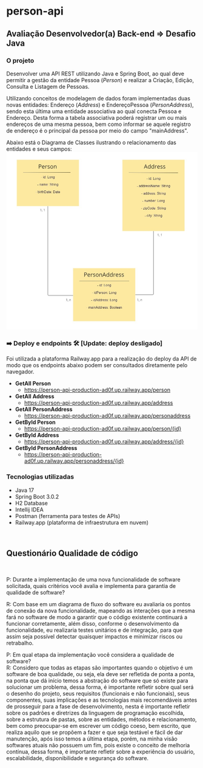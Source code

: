 # person-api
## Avaliação Desenvolvedor(a) Back-end => Desafio Java

### O projeto
Desenvolver uma API REST utilizando Java e Spring Boot, ao qual deve permitir a gestão da entidade Pessoa (_Person_) e realizar a Criação, Edição, Consulta e Listagem de Pessoas.  
  
Utilizando conceitos de modelagem de dados foram implementadas duas novas entidades: Endereço (_Address_) e EndereçoPessoa (_PersonAddress_), sendo esta última uma entidade associativa ao qual conecta Pessoa e Endereço. Desta forma a tabela associativa poderá registrar um ou mais endereços de uma mesma pessoa, bem como informar se aquele registro de endereço é o principal da pessoa por meio do campo "mainAddress".  
  
Abaixo está o Diagrama de Classes ilustrando o relacionamento das entidades e seus campos:  
![Diagrama de Classes](https://github.com/pctmoraes/person-api/blob/main/diagrama_de_classe.jpg)
  
### ➡️ Deploy e endpoints 🛠️ [Update: deploy desligado]
Foi utilizada a plataforma Railway.app para a realização do deploy da API de modo que os endpoints abaixo podem ser consultados diretamente pelo navegador.

- **GetAll Person**
    - https://person-api-production-ad0f.up.railway.app/person
- **GetAll Address**
    - https://person-api-production-ad0f.up.railway.app/address
- **GetAll PersonAddress**
    - https://person-api-production-ad0f.up.railway.app/personaddress
- **GetById Person**
    - https://person-api-production-ad0f.up.railway.app/person/{id}
- **GetById Address**
    - https://person-api-production-ad0f.up.railway.app/address/{id}
- **GetById PersonAddress**
    - https://person-api-production-ad0f.up.railway.app/personaddress/{id}


### Tecnologias utilizadas
- Java 17
- Spring Boot 3.0.2
- H2 Database
- Intellij IDEA
- Postman (ferramenta para testes de APIs)
- Railway.app (plataforma de infraestrutura em nuvem)
  
<br>
  
## Questionário Qualidade de código
  
<br>
  
P: Durante a implementação de uma nova funcionalidade de software solicitada, quais critérios você avalia e implementa para garantia de qualidade de software?  

R: Com base em um diagrama de fluxo do software eu avaliaria os pontos de conexão da nova funcionalidade, mapeando as interações que a mesma fará no software de modo a garantir que o código existente continuará a funcionar corretamente, além disso, conforme o desenvolvimento da funcionalidade, eu realizaria testes unitários e de integração, para que assim seja possível detectar quaisquer impactos e minimizar riscos ou retrabalho.
  

P: Em qual etapa da implementação você considera a qualidade de software?  
R: Considero que todas as etapas são importantes quando o objetivo é um software de boa qualidade, ou seja, ela deve ser refletida de ponta a ponta, na ponta que dá início temos a abstração do software que só existe para solucionar um problema, dessa forma, é importante refletir sobre qual será o desenho do projeto, seus requisitos (funcionais e não funcionais), seus componentes, suas implicações e as tecnologias mais recomendáveis antes de prosseguir para a fase de desenvolvimento, nesta é importante refletir sobre os padrões e diretrizes da linguagem de programação escolhida, sobre a estrutura de pastas, sobre as entidades, métodos e relacionamento, bem como preocupar-se em escrever um código coeso, bem escrito, que realiza aquilo que se propõem a fazer e que seja testável e fácil de dar manutenção, após isso temos a última etapa, porém, na minha visão softwares atuais não possuem um fim, pois existe o conceito de melhoria contínua, dessa forma, é importante refletir sobre a experiência do usuário, escalabilidade, disponibilidade e segurança do software.
